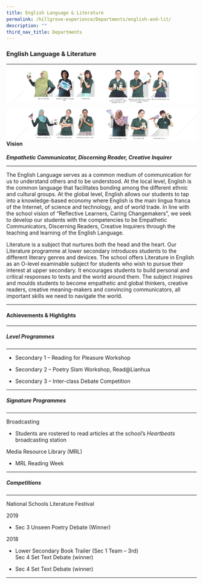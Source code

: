 ```yaml
---
title: English Language & Literature
permalink: /hillgrove-experience/Departments/english-and-lit/
description: ""
third_nav_title: Departments
---
```

### **English Language & Literature**

------------------------------------------------------------------
<img src="/images/eng%201.png" 
     style="width:50%" align=left>
<img src="/images/eng%202.png" 
     style="width:50%" align=right>
<br><br><br><br><br>		 
<img src="/images/eng%203.png" 
     style="width:50%" align=left>
<img src="/images/eng%204.png" 
     style="width:50%" align=right>
		 
----------------------------------------------------------------
<br><br>
#### **Vision**

_**Empathetic Communicator, Discerning Reader, Creative Inquirer**_

------------------------------------------------------------------
The English Language serves as a common medium of communication for us to understand others and to be understood. At the local level, English is the common language that facilitates bonding among the different ethnic and cultural groups. At the global level, English allows our students to tap into a knowledge-based economy where English is the main lingua franca of the Internet, of science and technology, and of world trade. In line with the school vision of “Reflective Learners, Caring Changemakers”, we seek to develop our students with the competencies to be Empathetic Communicators, Discerning Readers, Creative Inquirers through the teaching and learning of the English Language.

Literature is a subject that nurtures both the head and the heart. Our Literature programme at lower secondary introduces students to the different literary genres and devices. The school offers Literature in English as an O-level examinable subject for students who wish to pursue their interest at upper secondary. It encourages students to build personal and critical responses to texts and the world around them. The subject inspires and moulds students to become empathetic and global thinkers, creative readers, creative meaning-makers and convincing communicators, all important skills we need to navigate the world.

------------------------------------------------------------------
#### **Achievements & Highlights**

------------------------------------------------------------------
##### **Level Programmes**

------------------------------------------------------------------
*   Secondary 1 – Reading for Pleasure Workshop
    
*   Secondary 2 – Poetry Slam Workshop, Read@Lianhua
    
*   Secondary 3 – Inter-class Debate Competition

------------------------------------------------------------------
##### **Signature Programmes**

------------------------------------------------------------------
Broadcasting

*   Students are rostered to read articles at the school’s _Heartbeats_ broadcasting station
    
Media Resource Library (MRL)

*   MRL Reading Week

------------------------------------------------------------------
##### **Competitions**

------------------------------------------------------------------
National Schools Literature Festival

2019

*   Sec 3 Unseen Poetry Debate (Winner)
    

2018

*   Lower Secondary Book Trailer (Sec 1 Team – 3rd)  
    Sec 4 Set Text Debate (winner)
    
*   Sec 4 Set Text Debate (winner)

------------------------------------------------------------------